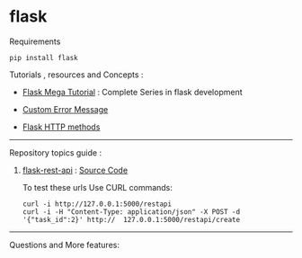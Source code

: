 # flask

Requirements

```
pip install flask
```

Tutorials , resources and Concepts :


* [Flask Mega Tutorial](https://blog.miguelgrinberg.com/post/the-flask-mega-tutorial-part-xxiii-application-programming-interfaces-apis) : Complete Series in flask development

* [Custom Error Message](https://stackoverflow.com/questions/21294889/how-to-get-access-to-error-message-from-abort-command-when-using-custom-error-ha)

* [Flask HTTP methods](https://www.tutorialspoint.com/flask/flask_http_methods.htm)

---

Repository topics guide :

1. [flask-rest-api](https://blog.miguelgrinberg.com/post/the-flask-mega-tutorial-part-xxiii-application-programming-interfaces-apis) : [Source Code](1-flask-rest-api/)

    To test these urls Use CURL commands:
    ```
    curl -i http://127.0.0.1:5000/restapi
    curl -i -H "Content-Type: application/json" -X POST -d '{"task_id":2}' http://  127.0.0.1:5000/restapi/create
    ```

---

Questions and More features:


